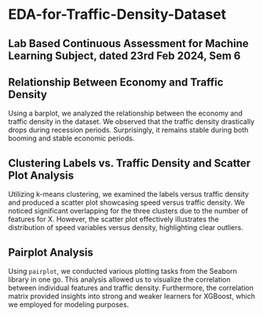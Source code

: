 # EDA-for-Traffic-Density-Dataset
## Lab Based Continuous Assessment for Machine Learning Subject, dated 23rd Feb 2024, Sem 6

## Relationship Between Economy and Traffic Density

Using a barplot, we analyzed the relationship between the economy and traffic density in the dataset. We observed that the traffic density drastically drops during recession periods. Surprisingly, it remains stable during both booming and stable economic periods.

## Clustering Labels vs. Traffic Density and Scatter Plot Analysis

Utilizing k-means clustering, we examined the labels versus traffic density and produced a scatter plot showcasing speed versus traffic density. We noticed significant overlapping for the three clusters due to the number of features for X. However, the scatter plot effectively illustrates the distribution of speed variables versus density, highlighting clear outliers.

## Pairplot Analysis

Using `pairplot`, we conducted various plotting tasks from the Seaborn library in one go. This analysis allowed us to visualize the correlation between individual features and traffic density. Furthermore, the correlation matrix provided insights into strong and weaker learners for XGBoost, which we employed for modeling purposes.
